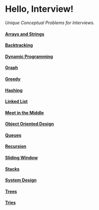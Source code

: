 # Hello, Interview!

*Unique Conceptual Problems for Interviews.*

#### [Arrays and Strings](https://github.com/dileeppandey/hello-interview/tree/master/Arrays%20and%20Strings)

#### [Backtracking](https://github.com/dileeppandey/hello-interview/tree/master/Backtracking)

#### [Dynamic Programming](https://github.com/dileeppandey/hello-interview/tree/master/Dynamic%20Programming)

#### [Graph](https://github.com/dileeppandey/hello-interview/tree/master/Graph)

#### [Greedy](https://github.com/dileeppandey/hello-interview/tree/master/Greedy)

#### [Hashing](https://github.com/dileeppandey/hello-interview/tree/master/Hashing)

#### [Linked List](https://github.com/dileeppandey/hello-interview/tree/master/Linked%20List)

#### [Meet in the Middle](https://github.com/dileeppandey/hello-interview/tree/master/Meet%20in%20the%20Middle)

#### [Object Oriented Design](https://github.com/dileeppandey/hello-interview/tree/master/Object%20Oriented%20Design)

#### [Queues](https://github.com/dileeppandey/hello-interview/tree/master/Queues)

#### [Recursion](https://github.com/dileeppandey/hello-interview/tree/master/Recursion)

#### [Sliding Window](https://github.com/dileeppandey/hello-interview/tree/master/Sliding%20Window)

#### [Stacks](https://github.com/dileeppandey/hello-interview/tree/master/Stacks)

#### [System Design](https://github.com/dileeppandey/hello-interview/tree/master/System%20Design)

#### [Trees](https://github.com/dileeppandey/hello-interview/tree/master/Trees)

#### [Tries](https://github.com/dileeppandey/hello-interview/tree/master/Tries)